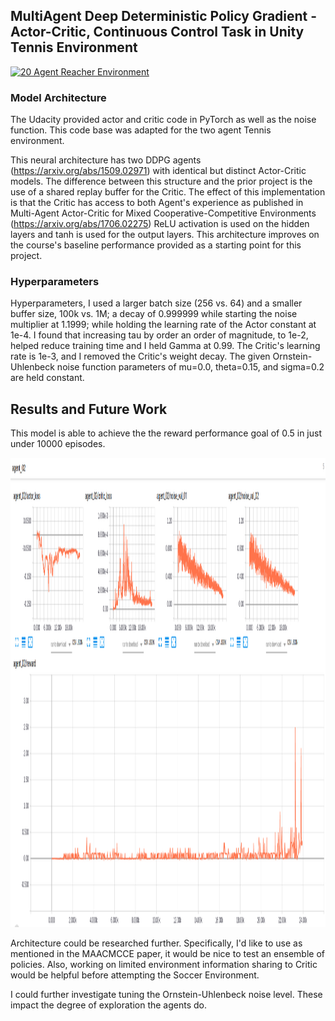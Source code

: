 ## MultiAgent Deep Deterministic Policy Gradient - Actor-Critic, Continuous Control Task in Unity Tennis Environment

[![20 Agent Reacher Environment](https://img.youtube.com/vi/ijF98-GBGqo/0.jpg)](https://www.youtube.com/watch?v=ijF98-GBGqo)

### Model Architecture


The Udacity provided actor and critic code in PyTorch as well as the noise function.  This code base was adapted for the two agent Tennis environment. 

This neural architecture has two DDPG agents (https://arxiv.org/abs/1509.02971) with identical but distinct Actor-Critic models.  The difference between this structure and the prior project is the use of a shared replay buffer for the Critic.  The effect of this implementation is that the Critic has access to both Agent's experience as published in 
Multi-Agent Actor-Critic for Mixed Cooperative-Competitive Environments (https://arxiv.org/abs/1706.02275)  ReLU activation is used on the hidden layers and tanh is used for the output layers. This architecture improves on the course's baseline performance provided as a starting point for this project.


### Hyperparameters
Hyperparameters, I used a larger batch size (256 vs. 64) and a smaller buffer size, 100k vs. 1M; a decay of 0.999999 while starting the noise multiplier at 1.1999; while holding the learning rate of the Actor constant at  1e-4.   I found that increasing tau by order an order of magnitude, to 1e-2, helped reduce training time and I held Gamma at 0.99.  The Critic's learning rate is 1e-3, and I removed the Critic's weight decay.   The given Ornstein-Uhlenbeck noise function parameters of mu=0.0, theta=0.15, and sigma=0.2 are held constant.

## Results and Future Work

This model is able to achieve the the reward performance goal of 0.5 in just under 10000 episodes.

<img src="score_episode_num.png" width="1494" height="751" />

Architecture could be researched further.  Specifically, I'd like to use as mentioned in the MAACMCCE paper, it would be nice to test an ensemble of policies.  Also, working on limited environment information sharing to Critic would be helpful before attempting the Soccer Environment.  

I could further investigate tuning the Ornstein-Uhlenbeck noise level.  These impact the degree of exploration the agents do.  
